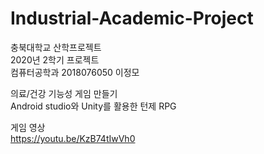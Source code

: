 # Industrial-Academic-Project
충북대학교 산학프로젝트   
2020년 2학기 프로젝트   
컴퓨터공학과 2018076050 이정모

의료/건강 기능성 게임 만들기   
Android studio와 Unity를 활용한 턴제 RPG

게임 영상   
<https://youtu.be/KzB74tIwVh0>
